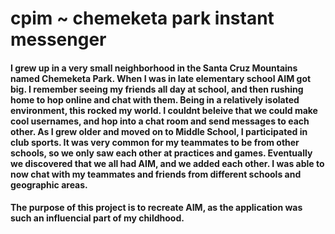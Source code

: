 # cpim ~ chemeketa park instant messenger
#### I grew up in a very small neighborhood in the Santa Cruz Mountains named Chemeketa Park. When I was in late elementary school AIM got big. I remember seeing my friends all day at school, and then rushing home to hop online and chat with them. Being in a relatively isolated environment, this rocked my world. I couldnt beleive that we could make cool usernames, and hop into a chat room and send messages to each other. As I grew older and moved on to Middle School, I participated in club sports. It was very common for my teammates to be from other schools, so we only saw each other at practices and games. Eventually we discovered that we all had AIM, and we added each other. I was able to now chat with my teammates and friends from different schools and geographic areas. 

#### The purpose of this project is to recreate AIM, as the application was such an influencial part of my childhood. 
